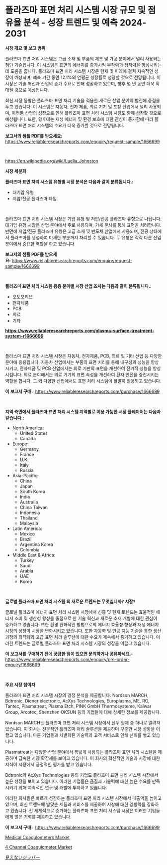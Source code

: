 <p><h1>플라즈마 표면 처리 시스템 시장 규모 및 점유율 분석 - 성장 트렌드 및 예측 2024-2031</h1></p><p><strong>시장 개요 및 보고 범위</strong></p>
<p><p>플라즈마 표면 처리 시스템은 고급 소재 및 부품의 제조 및 가공 분야에서 널리 사용되는 첨단 기술입니다. 이 시스템은 표면의 에너지를 증가시켜 부착력과 접착력을 향상시키는 데 도움을 줍니다. 플라즈마 표면 처리 시스템 시장은 현재 및 미래에 걸쳐 지속적인 성장이 예상되며, 예측 기간 동안 12.1%의 연평균 성장률로 성장할 것으로 전망됩니다. 이 시장은 기술 혁신과 산업의 증가 수요로 인해 성장하고 있으며, 향후 몇 년 동안 더욱 확대될 것으로 예상됩니다.</p><p>최신 시장 동향은 플라즈마 표면 처리 기술을 적용한 새로운 산업 분야의 발전에 중점을 두고 있습니다. 이 시스템은 자동차, 전자 제품, 의료 기기 및 포장 산업에서 널리 사용되며, 이러한 산업의 성장으로 인해 플라즈마 표면 처리 시스템 시장도 함께 성장할 것으로 예상됩니다. 또한, 향후에는 재생 에너지 및 환경 보호에 대한 관심이 증가함에 따라 플라즈마 표면 처리 시스템의 수요가 더욱 증가할 것으로 전망됩니다.</p></p>
<p><strong>보고서의 샘플 PDF를 받으세요:</strong> <a href="https://www.reliableresearchreports.com/enquiry/request-sample/1666699">https://www.reliableresearchreports.com/enquiry/request-sample/1666699</a></p>
<p>&nbsp;</p>
<p><a href="https://en.wikipedia.org/wiki/Luella_Johnston">https://en.wikipedia.org/wiki/Luella_Johnston</a></p>
<p><strong>시장 세분화</strong></p>
<p><strong>플라즈마 표면 처리 시스템 유형별 시장 분석은 다음과 같이 분류됩니다.:</strong></p>
<p><ul><li>대기압 유형</li><li>저압/진공 플라즈마 타입</li></ul></p>
<p>&nbsp;</p>
<p><p>플라즈마 표면 처리 시스템 시장은 기압 유형 및 저압/진공 플라즈마 유형으로 나뉩니다. 대기압 유형 시장은 산업 분야에서 주로 사용되며, 기체 분사를 통해 표면을 처리합니다. 반면에 저압/진공 플라즈마 유형은 고급 소재 및 반도체 산업에서 사용되며, 진공 상태에서 플라즈마를 생성하여 미세한 부분까지 처리할 수 있습니다. 두 유형은 각각 다른 산업 분야에서 중요한 역할을 하고 있습니다.</p></p>
<p><strong>보고서의 샘플 PDF를 받으세요:</strong>&nbsp;<a href="https://www.reliableresearchreports.com/enquiry/request-sample/1666699">https://www.reliableresearchreports.com/enquiry/request-sample/1666699</a></p>
<p>&nbsp;</p>
<p><strong> 플라즈마 표면 처리 시스템 응용 분야별 시장 산업 조사는 다음과 같이 분류됩니다.:</strong></p>
<p><ul><li>오토모티브</li><li>전자제품</li><li>PCB</li><li>의료</li><li>기타</li></ul></p>
<p><strong><a href="https://www.reliableresearchreports.com/plasma-surface-treatment-system-r1666699">https://www.reliableresearchreports.com/plasma-surface-treatment-system-r1666699</a></strong></p>
<p>&nbsp;</p>
<p><p>플라스마 표면 처리 시스템 시장은 자동차, 전자제품, PCB, 의료 및 기타 산업 등 다양한 분야에 응용됩니다. 자동차 산업에서는 부품의 표면 처리를 통해 내구성과 성능을 향상시키고, 전자제품 및 PCB 산업에서는 회로 기판의 표면을 개선하여 전기적 성능을 향상시킵니다. 의료 분야에서는 의료 기기의 표면 속성을 개선하여 환자 안전을 증진시키는 역할을 합니다. 그 외 다양한 산업에서도 표면 처리 시스템이 활발히 활용되고 있습니다.</p></p>
<p><strong>이 보고서 구매:</strong>&nbsp; <a href="https://www.reliableresearchreports.com/purchase/1666699">https://www.reliableresearchreports.com/purchase/1666699</a></p>
<p>&nbsp;</p>
<p><strong>지역 측면에서 플라즈마 표면 처리 시스템 지역별로 이용 가능한 시장 플레이어는 다음과 같습니다.:</strong></p>
<p><ul>
    <li>
        North America:
        <ul>
            <li>United States</li>
            <li>Canada</li>
        </ul>
    </li>
    <li>
        Europe:
        <ul>
            <li>Germany</li>
            <li>France</li>
            <li>U.K.</li>
            <li>Italy</li>
            <li>Russia</li>
        </ul>
    </li>
    <li>
        Asia-Pacific:
        <ul>
            <li>China</li>
            <li>Japan</li>
            <li>South Korea</li>
            <li>India</li>
            <li>Australia</li>
            <li>China Taiwan</li>
            <li>Indonesia</li>
            <li>Thailand</li>
            <li>Malaysia</li>
        </ul>
    </li>
    <li>
        Latin America:
        <ul>
            <li>Mexico</li>
            <li>Brazil</li>
            <li>Argentina Korea</li>
            <li>Colombia</li>
        </ul>
    </li>
    <li>
        Middle East & Africa:
        <ul>
            <li>Turkey</li>
            <li>Saudi</li>
            <li>Arabia</li>
            <li>UAE</li>
            <li>Korea</li>
        </ul>
    </li>
    </ul></p>
<p>&nbsp;</p>
<p><strong>글로벌 플라즈마 표면 처리 시스템 의 새로운 트렌드는 무엇입니까? 시장?</strong></p>
<p><p>글로벌 플라즈마 에너지 표면 처리 시스템 시장에서 신흥 및 현재 트렌드는 효율적인 에너지 소비 및 생산성 향상을 중점으로 한 기술 혁신과 새로운 소재 개발에 대한 관심이 증가하고 있습니다. 또한 환경 친화적인 방법으로의 에너지 효율성 향상과 재생 에너지 시장의 성장이 시장을 변화시키고 있습니다. 또한 자동화 및 인공 지능 기술을 통한 생산 과정의 최적화와 고급 표면 처리 솔루션에 대한 수요가 계속해서 증가하고 있습니다. 이러한 트렌드는 글로벌 플라즈마 표면 처리 시스템 시장의 성장을 이끌고 있습니다.</p></p>
<p><strong>이 보고서를 구매하기 전에 궁금한 점이 있으면 문의하거나 공유하세요.</strong>- <a href="https://www.reliableresearchreports.com/enquiry/pre-order-enquiry/1666699">https://www.reliableresearchreports.com/enquiry/pre-order-enquiry/1666699</a></p>
<p>&nbsp;</p>
<p><strong>주요 시장 참여자</strong></p>
<p><p>플라즈마 표면 처리 시스템 시장의 경쟁 분석을 제공합니다. Nordson MARCH, Bdtronic, Diener electronic, AcXys Technologies, Europlasma, ME. RO, Tantec, Plasmatreat, Plasma Etch, PINK GmbH Thermosysteme, Kalwar Group, Arcotec, Shenzhen OKSUN 등의 기업들에 대해 상세한 정보를 제공합니다.</p><p>Nordson MARCH는 플라즈마 표면 처리 시스템 시장에서 선두 업체 중 하나로 알려져 있습니다. 이 회사는 전문적인 플라즈마 처리 솔루션을 제공하며 꾸준한 시장 성장을 이끌고 있습니다. 다른 기업들과 차별화된 기술력과 고객 서비스로 인해 신뢰를 쌓고 있습니다.</p><p>Plasmatreat는 다양한 산업 분야에서 폭넓게 사용되는 플라즈마 표면 처리 시스템을 제공하며 급속한 시장 확장세를 보이고 있습니다. 이 회사의 혁신적인 기술과 시장에 대한 지식이 시장에서 긍정적인 평가를 받고 있습니다.</p><p>Bdtronic와 AcXys Technologies 등의 기업도 플라즈마 표면 처리 시스템 시장에서 높은 성장을 보이고 있습니다. 이러한 기업들은 품질과 기술력에 대한 높은 수요를 만족시키기 위해 지속적인 연구 및 개발에 투자하고 있습니다.</p><p>이러한 회사들은 빠르게 성장하는 플라즈마 표면 처리 시스템 시장에서 매출액을 높이고 있으며, 최신 트렌드에 발맞춘 제품과 서비스를 제공하여 시장에 대한 영향력을 강화하고 있습니다. 전 세계적으로 증가하는 플라즈마 표면 처리 시스템 시장은 이러한 기업들에게 많은 기회를 제공하고 있습니다.</p></p>
<p><strong>이 보고서 구매:</strong>&nbsp;&nbsp;<a href="https://www.reliableresearchreports.com/purchase/1666699">https://www.reliableresearchreports.com/purchase/1666699</a></p>
<p><p><a href="https://github.com/ofpaqrof92/Market-Research-Report-List-1/blob/main/medical-coagulometers-market.md">Medical Coagulometers Market</a></p><p><a href="https://github.com/HowardDelgaXXfnf/Market-Research-Report-List-1/blob/main/4-channel-coagulometer-market.md">4 Channel Coagulometer Market</a></p><p><a href="https://github.com/DanykaKilback/Market-Research-Report-List-2/blob/main/40268649005.md">見えないジッパー</a></p></p>